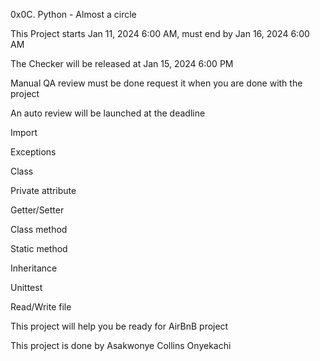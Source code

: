 0x0C. Python - Almost a circle

This Project starts Jan 11, 2024 6:00 AM, must end by Jan 16, 2024 6:00 AM

The Checker will be released at Jan 15, 2024 6:00 PM

Manual QA review must be done request it when you are done with the project

An auto review will be launched at the deadline

Import

Exceptions

Class

Private attribute

Getter/Setter

Class method

Static method

Inheritance

Unittest

Read/Write file

This project will help you be ready for AirBnB project

This project is done by Asakwonye Collins Onyekachi
